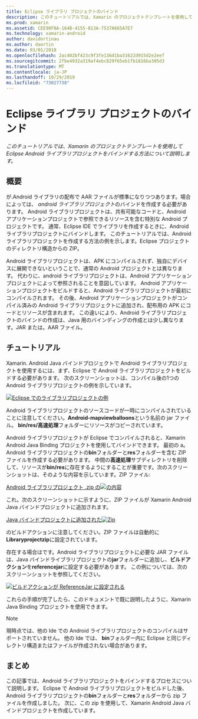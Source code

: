 ```yaml
---
title: Eclipse ライブラリ プロジェクトのバインド
description: このチュートリアルでは、Xamarin のプロジェクトテンプレートを使用して Eclipse Android ライブラリプロジェクトをバインドする方法について説明します。
ms.prod: xamarin
ms.assetid: CEE90F8A-164B-4155-813A-7537A665A7E7
ms.technology: xamarin-android
author: davidortinau
ms.author: daortin
ms.date: 03/01/2018
ms.openlocfilehash: 2ac402bf423c9f3fe136d1ba31622d915d2e2eef
ms.sourcegitcommit: 2fbe4932a319af4ebc829f65eb1fb1816ba305d3
ms.translationtype: MT
ms.contentlocale: ja-JP
ms.lasthandoff: 10/29/2019
ms.locfileid: "73027738"
---
```

# <a name="binding-an-eclipse-library-project"></a>Eclipse ライブラリ プロジェクトのバインド

_このチュートリアルでは、Xamarin のプロジェクトテンプレートを使用して Eclipse Android ライブラリプロジェクトをバインドする方法について説明します。_

## <a name="overview"></a>概要

が.Android ライブラリの配布で AAR ファイルが標準になりつつあります。場合によっては、 *android ライブラリプロジェクト*のバインドを作成する必要があります。 Android ライブラリプロジェクトは、共有可能なコードと、Android アプリケーションプロジェクトで参照できるリソースを含む特別な Android プロジェクトです。 通常、Eclipse IDE でライブラリを作成するときに、Android ライブラリプロジェクトにバインドします。
このチュートリアルでは、Android ライブラリプロジェクトを作成する方法の例を示します。Eclipse プロジェクトのディレクトリ構造からの ZIP。

Android ライブラリプロジェクトは、APK にコンパイルされず、独自にデバイスに展開できないということで、通常の Android プロジェクトとは異なります。 代わりに、android ライブラリプロジェクトは、Android アプリケーションプロジェクトによって参照されることを意図しています。 Android アプリケーションプロジェクトをビルドすると、Android ライブラリプロジェクトが最初にコンパイルされます。 その後、Android アプリケーションプロジェクトがコンパイル済みの Android ライブラリプロジェクトに追加され、配布用の APK にコードとリソースが含まれます。 この違いにより、Android ライブラリプロジェクトのバインドの作成は、Java 用のバインディングの作成とは少し異なります。JAR または。AAR ファイル。

## <a name="walkthrough"></a>チュートリアル

Xamarin. Android Java バインドプロジェクトで Android ライブラリプロジェクトを使用するには、まず、Eclipse で Android ライブラリプロジェクトをビルドする必要があります。 次のスクリーンショットは、コンパイル後の1つの Android ライブラリプロジェクトの例を示しています。 

[![Eclipse でのライブラリプロジェクトの例](binding-a-library-project-images/build-lib-in-eclipse.png)](binding-a-library-project-images/build-lib-in-eclipse.png#lightbox)

Android ライブラリプロジェクトのソースコードが一時にコンパイルされていることに注意してください。**Android-mapviewballoons**という名前の jar ファイル。 **bin/res/高速処理**フォルダーにリソースがコピーされています。 

Android ライブラリプロジェクトが Eclipse でコンパイルされると、Xamarin Android Java Binding プロジェクトを使用してバインドできます。 最初の a。Android ライブラリプロジェクトの**bin**フォルダーと**res**フォルダーを含む ZIP ファイルを作成する必要があります。 中間の**高速処理**サブディレクトリを削除して、リソースが**bin/res**に存在するようにすることが重要です。次のスクリーンショットは、そのような内容を示しています。ZIP ファイル: 

[Android ライブラリプロジェクト .zip の![の内容](binding-a-library-project-images/contents-of-zip-file.png)](binding-a-library-project-images/contents-of-zip-file.png#lightbox)

これ。次のスクリーンショットに示すように、ZIP ファイルが Xamarin Android Java バインドプロジェクトに追加されます。

[Java バインドプロジェクトに追加された![Zip](binding-a-library-project-images/zip-in-binding-project.png)](binding-a-library-project-images/zip-in-binding-project.png#lightbox)

のビルドアクションに注意してください。ZIP ファイルは自動的に**Libraryprojectzip**に設定されています。

存在する場合はです。Android ライブラリプロジェクトに必要な JAR ファイルは、Java バインドライブラリプロジェクトの**jar**フォルダーに追加し、**ビルドアクション**を**referencejar**に設定する必要があります。 この例については、次のスクリーンショットを参照してください。 

[![ビルドアクションが ReferenceJar に設定される](binding-a-library-project-images/set-to-referencejar.png)](binding-a-library-project-images/set-to-referencejar.png#lightbox)

これらの手順が完了したら、このドキュメントで既に説明したように、Xamarin Java Binding プロジェクトを使用できます。

> [!NOTE]
> 現時点では、他の Ide での Android ライブラリプロジェクトのコンパイルはサポートされていません。 他の Ide では、 **bin**フォルダー内に Eclipse と同じディレクトリ構造またはファイルが作成されない場合があります。 

## <a name="summary"></a>まとめ

この記事では、Android ライブラリプロジェクトをバインドするプロセスについて説明します。 Eclipse で Android ライブラリプロジェクトをビルドした後、Android ライブラリプロジェクトの**bin**フォルダーと**res**フォルダーから zip ファイルを作成しました。 次に、この zip を使用して、Xamarin Android Java バインドプロジェクトを作成しています。 
